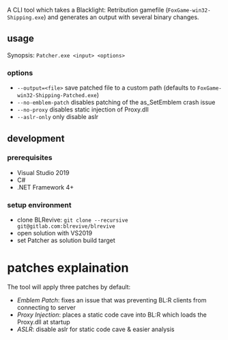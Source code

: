 A CLI tool which takes a Blacklight: Retribution gamefile (`FoxGame-win32-Shipping.exe`) and generates an output with several binary changes.



## usage

Synopsis: `Patcher.exe <input> <options>`

### options

- `--output=<file>` save patched file to a custom path (defaults to `FoxGame-win32-Shipping-Patched.exe`)
- `--no-emblem-patch` disables patching of the as_SetEmblem crash issue
- `--no-proxy` disables static injection of Proxy.dll
- `--aslr-only` only disable aslr





## development



### prerequisites

- Visual Studio 2019
- C#
- .NET Framework 4+



### setup environment

- clone BLRevive: `git clone --recursive git@gitlab.com:blrevive/blrevive`
- open solution with VS2019
- set Patcher as solution build target



#  patches explaination

The tool will apply three patches by default:

- *Emblem Patch*: fixes an issue that was preventing BL:R clients from connecting to server
- *Proxy Injection*: places a static code cave into BL:R which loads the Proxy.dll at startup
- *ASLR*: disable aslr for static code cave & easier analysis